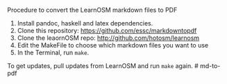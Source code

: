 Procedure to convert the LearnOSM markdown files to PDF

1. Install pandoc, haskell and latex dependencies.
2. Clone this repository: https://github.com/essc/markdowntopdf 
3. Clone the leaornOSM repo: http://github.com/hotosm/learnosm
4. Edit the MakeFile to choose which markdown files you want to use
5. In the Terminal, run `make`. 

To get updates, pull updates from LearnOSM and run `make` again. # md-to-pdf
